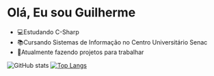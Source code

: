 <h1>Olá, Eu sou Guilherme</h1>

- 💻Estudando C-Sharp
- 📚Cursando Sistemas de Informação no Centro Universitário Senac
- 📁Atualmente fazendo projetos para trabalhar

![GitHub stats](https://github-readme-stats.vercel.app/api?username=GuilhermeSilva3176&show_icons=true&theme=dracula)
[![Top Langs](https://github-readme-stats.vercel.app/api/top-langs/?username=GuilhermeSilva3176&layout=donut&theme=dracula)](https://github.com/GuilhermeSilva3176/github-readme-stats)
